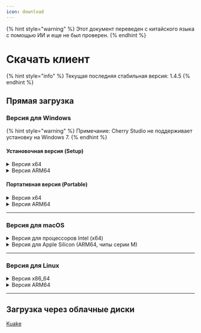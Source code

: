 ```yaml
---
icon: download
---
```


{% hint style="warning" %}
Этот документ переведен с китайского языка с помощью ИИ и еще не был проверен.
{% endhint %}

# Скачать клиент

{% hint style="info" %}
Текущая последняя стабильная версия: 1.4.5
{% endhint %}

## Прямая загрузка

### Версия для Windows

{% hint style="warning" %}
Примечание: Cherry Studio не поддерживает установку на Windows 7.
{% endhint %}

#### Установочная версия (Setup)

<details>

<summary>Версия x64</summary>

Основные ссылки:
【[Официальный сайт Cherry Studio](https://cherry-ai.com/download)】 【[GitHub](https://github.com/CherryHQ/cherry-studio/releases/download/1.4.5/Cherry-Studio-1.4.4-x64-setup.exe)】

Резервные ссылки:
【[Ссылка 1](https://download-cf.ocoolai.com/https://github.com/CherryHQ/cherry-studio/releases/download/1.4.5/Cherry-Studio-1.4.4-x64-setup.exe)】 【[Ссылка 2](https://download.ocoolai.com/https://github.com/CherryHQ/cherry-studio/releases/download/1.4.5/Cherry-Studio-1.4.4-x64-setup.exe)】 【[Ссылка 3](https://download.ocoolai.online/https://github.com/CherryHQ/cherry-studio/releases/download/1.4.5/Cherry-Studio-1.4.4-x64-setup.exe)】

</details>

<details>

<summary>Версия ARM64</summary>

Основные ссылки:
【[Официальный сайт Cherry Studio](https://cherry-ai.com/download)】 【[GitHub](https://github.com/CherryHQ/cherry-studio/releases/download/1.4.5/Cherry-Studio-1.4.4-arm64-setup.exe)】

Резервные ссылки:
【[Ссылка 1](https://download-cf.ocoolai.com/https://github.com/CherryHQ/cherry-studio/releases/download/1.4.5/Cherry-Studio-1.4.4-arm64-setup.exe)】 【[Ссылка 2](https://download.ocoolai.com/https://github.com/CherryHQ/cherry-studio/releases/download/1.4.5/Cherry-Studio-1.4.4-arm64-setup.exe)】 【[Ссылка 3](https://download.ocoolai.online/https://github.com/CherryHQ/cherry-studio/releases/download/1.4.5/Cherry-Studio-1.4.4-arm64-setup.exe)】

</details>

#### Портативная версия (Portable)

<details>

<summary>Версия x64</summary>

Основные ссылки:
【[Официальный сайт Cherry Studio](https://cherry-ai.com/download)】 【[GitHub](https://github.com/CherryHQ/cherry-studio/releases/download/1.4.5/Cherry-Studio-1.4.4-x64-portable.exe)】

Резервные ссылки:
【[Ссылка 1](https://download-cf.ocoolai.com/https://github.com/CherryHQ/cherry-studio/releases/download/1.4.5/Cherry-Studio-1.4.4-x64-portable.exe)】 【[Ссылка 2](https://download.ocoolai.com/https://github.com/CherryHQ/cherry-studio/releases/download/1.4.5/Cherry-Studio-1.4.4-x64-portable.exe)】 【[Ссылка 3](https://download.ocoolai.online/https://github.com/CherryHQ/cherry-studio/releases/download/1.4.5/Cherry-Studio-1.4.4-x64-portable.exe)】

</details>

<details>

<summary>Версия ARM64</summary>

Основные ссылки:
【[Официальный сайт Cherry Studio](https://cherry-ai.com/download)】 【[GitHub](https://github.com/CherryHQ/cherry-studio/releases/download/1.4.5/Cherry-Studio-1.4.4-arm64-portable.exe)】

Резервные ссылки:
【[Ссылка 1](https://download-cf.ocoolai.com/https://github.com/CherryHQ/cherry-studio/releases/download/1.4.5/Cherry-Studio-1.4.4-arm64-portable.exe)】 【[Ссылка 2](https://download.ocoolai.com/https://github.com/CherryHQ/cherry-studio/releases/download/1.4.5/Cherry-Studio-1.4.4-arm64-portable.exe)】 【[Ссылка 3](https://download.ocoolai.online/https://github.com/CherryHQ/cherry-studio/releases/download/1.4.5/Cherry-Studio-1.4.4-arm64-portable.exe)】

</details>

***

### Версия для macOS

<details>

<summary>Версия для процессоров Intel (x64)</summary>

Основные ссылки:
【[Официальный сайт Cherry Studio](https://cherry-ai.com/download)】 【[GitHub](https://github.com/CherryHQ/cherry-studio/releases/download/1.4.5/Cherry-Studio-1.4.4-x64.dmg)】

Резервные ссылки:
【[Ссылка 1](https://download-cf.ocoolai.com/https://github.com/CherryHQ/cherry-studio/releases/download/1.4.5/Cherry-Studio-1.4.4-x64.dmg)】 【[Ссылка 2](https://download.ocoolai.com/https://github.com/CherryHQ/cherry-studio/releases/download/1.4.5/Cherry-Studio-1.4.4-x64.dmg)】 【[Ссылка 3](https://download.ocoolai.online/https://github.com/CherryHQ/cherry-studio/releases/download/1.4.5/Cherry-Studio-1.4.4-x64.dmg)】

</details>

<details>

<summary>Версия для Apple Silicon (ARM64, чипы серии M)</summary>

Основные ссылки:
【[Официальный сайт Cherry Studio](https://cherry-ai.com/download)】 【[GitHub](https://github.com/CherryHQ/cherry-studio/releases/download/1.4.5/Cherry-Studio-1.4.4-arm64.dmg)】

Резервные ссылки:
【[Ссылка 1](https://download-cf.ocoolai.com/https://github.com/CherryHQ/cherry-studio/releases/download/1.4.5/Cherry-Studio-1.4.4-arm64.dmg)】 【[Ссылка 2](https://download.ocoolai.com/https://github.com/CherryHQ/cherry-studio/releases/download/1.4.5/Cherry-Studio-1.4.4-arm64.dmg)】 【[Ссылка 3](https://download.ocoolai.online/https://github.com/CherryHQ/cherry-studio/releases/download/1.4.5/Cherry-Studio-1.4.4-arm64.dmg)】

</details>

***

### Версия для Linux

<details>

<summary>Версия x86_64</summary>

Основные ссылки:
【[Официальный сайт Cherry Studio](https://cherry-ai.com/download)】 【[GitHub](https://github.com/CherryHQ/cherry-studio/releases/download/1.4.5/Cherry-Studio-1.4.4-x86_64.AppImage)】

Резервные ссылки:
【[Ссылка 1](https://download-cf.ocoolai.com/https://github.com/CherryHQ/cherry-studio/releases/download/1.4.5/Cherry-Studio-1.4.4-x86_64.AppImage)】 【[Ссылка 2](https://download.ocoolai.com/https://github.com/CherryHQ/cherry-studio/releases/download/1.4.5/Cherry-Studio-1.4.4-x86_64.AppImage)】 【[Ссылка 3](https://download.ocoolai.online/https://github.com/C CheryHQ/cherry-studio/releases/download/1.4.5/Cherry-Studio-1.4.4-x86_64.AppImage)】

</details>

<details>

<summary>Версия ARM64</summary>

Основные ссылки:
【[Официальный сайт Cherry Studio](https://cherry-ai.com/download)】 【[GitHub](https://github.com/CherryHQ/cherry-studio/releases/download/1.4.5/Cherry-Studio-1.4.4-arm64.AppImage)】

Резервные ссылки:
【[Ссылка 1](https://download-cf.ocoolai.com/https://github.com/CherryHQ/cherry-studio/releases/download/1.4.5/Cherry-Studio-1.4.4-arm64.AppImage)】 【[Ссылка 2](https://download.ocoolai.com/https://github.com/CherryHQ/cherry-studio/releases/download/1.4.5/Cherry-Studio-1.4.4-arm64.AppImage)】 【[Ссылка 3](https://download.ocoolai.online/https://github.com/CherryHQ/cherry-studio/releases/download/1.4.5/Cherry-Studio-1.4.4-arm64-AppImage)】

</details>

***

## Загрузка через облачные диски

[Kuake](https://pan.quark.cn/s/c8533a1ec63e#/list/share)